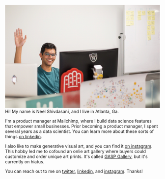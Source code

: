 ![sup fam](wave.gif)
Hi! My name is Neel Shivdasani, and I live in Atlanta, Ga.

I'm a product manager at Mailchimp, where I build data science features that empower small businesses. Prior becoming a product manager, I spent several years as a data scientist. You can learn more about these sorts of things [on linkedin](http://linkedin.dataneel.com).

I also like to make generative visual art, and you can find it [on instagram](http://instagram.com/neel_generates). This hobby led me to cofound an onlie art gallery where buyers could customize and order unique art prints. It's called [GASP Gallery](http://www.gasp.gallery), but it's currently on hiatus.

You can reach out to me on [twitter](http://twitter.dataneel.com), [linkedin](http://linkedin.dataneel.com), and [instagram](http://instagram.com/neel_generates). Thanks!
